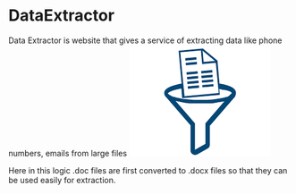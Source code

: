 # DataExtractor
Data Extractor is website that gives a service of extracting data like phone numbers, emails from large files
![data extractor](extractor.png)

Here in this logic .doc files are first converted to .docx files so that they can be used easily for extraction.
